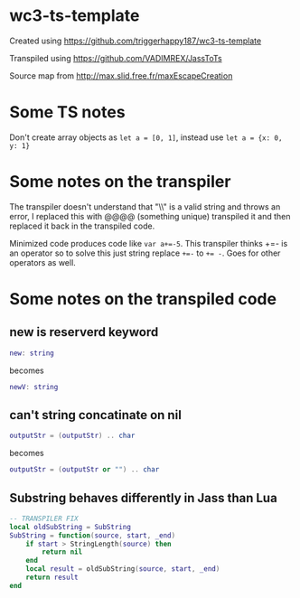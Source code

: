 # wc3-ts-template

Created using https://github.com/triggerhappy187/wc3-ts-template

Transpiled using https://github.com/VADIMREX/JassToTs

Source map from http://max.slid.free.fr/maxEscapeCreation

# Some TS notes

Don't create array objects as `let a = [0, 1]`, instead use `let a = {x: 0, y: 1}`

# Some notes on the transpiler

The transpiler doesn't understand that "\\\\" is a valid string and throws an error, I replaced this with @@@@ (something unique) transpiled it and then replaced it back in the transpiled code.

Minimized code produces code like `var a+=-5`. This transpiler thinks +=- is an operator so to solve this just string replace `+=-` to `+= -`. Goes for other operators as well.

# Some notes on the transpiled code

## new is reserverd keyword

```lua
new: string
```

becomes

```lua
newV: string
```

## can't string concatinate on nil

```lua
outputStr = (outputStr) .. char
```

becomes

```lua
outputStr = (outputStr or "") .. char
```

## Substring behaves differently in Jass than Lua

```lua
-- TRANSPILER FIX
local oldSubString = SubString
SubString = function(source, start, _end)
    if start > StringLength(source) then
        return nil
    end
    local result = oldSubString(source, start, _end)
    return result
end
```
